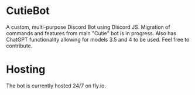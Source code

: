# CutieBot
A custom, multi-purpose Discord Bot using Discord JS. Migration of commands and features from main "Cutie" bot is in progress. Also has ChatGPT functionality allowing for models 3.5 and 4 to be used. Feel free to contribute.

# Hosting
The bot is currently hosted 24/7 on fly.io.
